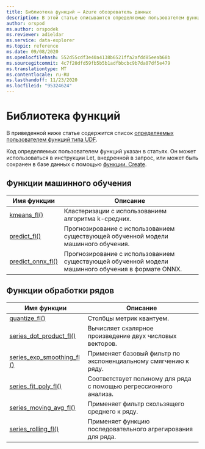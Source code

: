 ```yaml
---
title: Библиотека функций — Azure обозреватель данных
description: В этой статье описываются определяемые пользователем функции, которые расширяют возможности Azure обозреватель данных.
author: orspod
ms.author: orspodek
ms.reviewer: adieldar
ms.service: data-explorer
ms.topic: reference
ms.date: 09/08/2020
ms.openlocfilehash: 552d55cdf3e40a4138b6521ffa2afdd85eeab68b
ms.sourcegitcommit: 4c7f20dfd59fb5b5b1adfbbcbc9b7da07df5e479
ms.translationtype: MT
ms.contentlocale: ru-RU
ms.lasthandoff: 11/23/2020
ms.locfileid: "95324624"
---
```

# <a name="functions-library"></a>Библиотека функций

В приведенной ниже статье содержится список [определяемых пользователем функций типа UDF](../query/functions/user-defined-functions.md).

Код определяемых пользователем функций указан в статьях.  Он может использоваться в инструкции Let, внедренной в запрос, или может быть сохранен в базе данных с помощью [функции. Create](../management/create-function.md).

## <a name="machine-learning-functions"></a>Функции машинного обучения

|Имя функции     |Описание                                          |
|-------------------------|--------------------------------------------------------|
|[kmeans_fl()](kmeans-fl.md)|Кластеризации с использованием алгоритма k-средних. |
|[predict_fl()](predict-fl.md)|Прогнозирование с использованием существующей обученной модели машинного обучения. |
|[predict_onnx_fl()](predict-onnx-fl.md)| Прогнозирование с использованием существующей обученной модели машинного обучения в формате ONNX. |

## <a name="series-processing-functions"></a>Функции обработки рядов

|Имя функции     |Описание                                          |
|-------------------------|--------------------------------------------------------|
|[quantize_fl()](quantize-fl.md)|Столбцы метрик квантуем. |
|[series_dot_product_fl()](series-dot-product-fl.md)|Вычисляет скалярное произведение двух числовых векторов. |
|[series_exp_smoothing_fl ()](series-exp-smoothing-fl.md)|Применяет базовый фильтр по экспоненциальному смягчению к ряду. |
|[series_fit_poly_fl()](series-fit-poly-fl.md)|Соответствует полиному для ряда с помощью регрессионного анализа. |
|[series_moving_avg_fl()](series-moving-avg-fl.md)|Применяет фильтр скользящего среднего к ряду. |
|[series_rolling_fl()](series-rolling-fl.md)|Применяет функцию последовательного агрегирования для ряда. |
